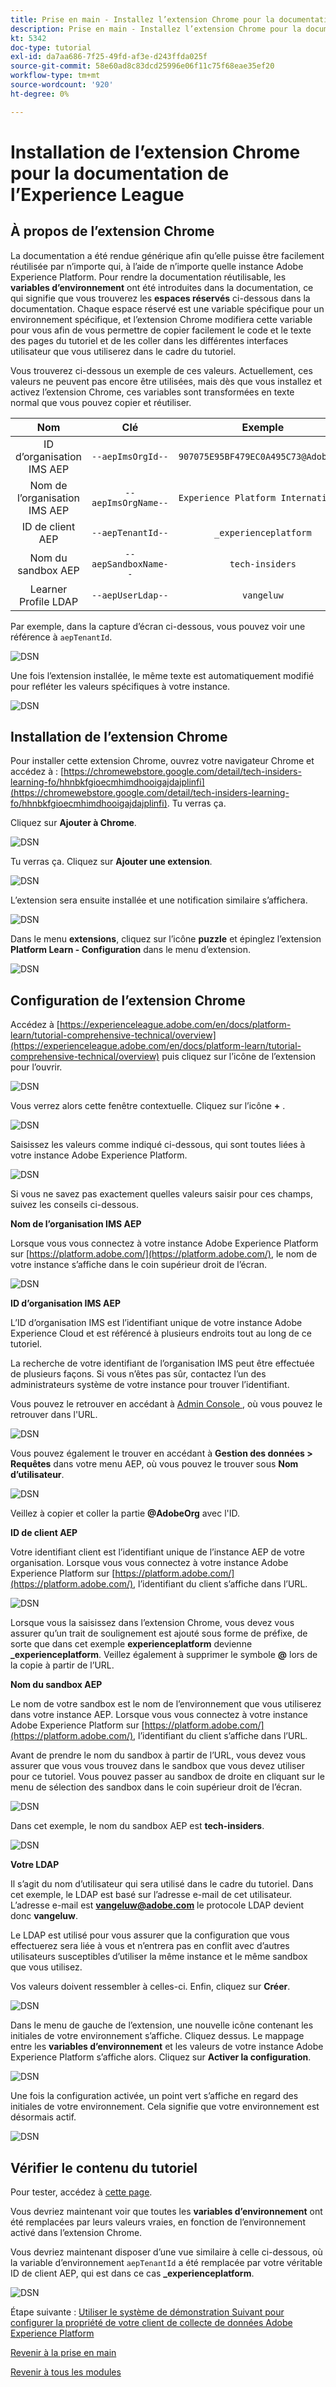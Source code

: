 ```yaml
---
title: Prise en main - Installez l’extension Chrome pour la documentation de l’Experience League.
description: Prise en main - Installez l’extension Chrome pour la documentation de l’Experience League.
kt: 5342
doc-type: tutorial
exl-id: da7aa686-7f25-49fd-af3e-d243ffda025f
source-git-commit: 58e60ad8c83dcd25996e06f11c75f68eae35ef20
workflow-type: tm+mt
source-wordcount: '920'
ht-degree: 0%

---
```


# Installation de l’extension Chrome pour la documentation de l’Experience League

## À propos de l’extension Chrome

La documentation a été rendue générique afin qu’elle puisse être facilement réutilisée par n’importe qui, à l’aide de n’importe quelle instance Adobe Experience Platform.
Pour rendre la documentation réutilisable, les **variables d’environnement** ont été introduites dans la documentation, ce qui signifie que vous trouverez les **espaces réservés** ci-dessous dans la documentation. Chaque espace réservé est une variable spécifique pour un environnement spécifique, et l’extension Chrome modifiera cette variable pour vous afin de vous permettre de copier facilement le code et le texte des pages du tutoriel et de les coller dans les différentes interfaces utilisateur que vous utiliserez dans le cadre du tutoriel.

Vous trouverez ci-dessous un exemple de ces valeurs. Actuellement, ces valeurs ne peuvent pas encore être utilisées, mais dès que vous installez et activez l’extension Chrome, ces variables sont transformées en texte normal que vous pouvez copier et réutiliser.

| Nom | Clé | Exemple |
|:-------------:| :---------------:| :---------------:|
| ID d’organisation IMS AEP | `--aepImsOrgId--` | `907075E95BF479EC0A495C73@AdobeOrg` |
| Nom de l’organisation IMS AEP | `--aepImsOrgName--` | `Experience Platform International` |
| ID de client AEP | `--aepTenantId--` | `_experienceplatform` |
| Nom du sandbox AEP | `--aepSandboxName--` | `tech-insiders` |
| Learner Profile LDAP | `--aepUserLdap--` | `vangeluw` |

Par exemple, dans la capture d’écran ci-dessous, vous pouvez voir une référence à `aepTenantId`.

![DSN ](./images/mod7before.png)

Une fois l’extension installée, le même texte est automatiquement modifié pour refléter les valeurs spécifiques à votre instance.

![DSN ](./images/mod7.png)

## Installation de l’extension Chrome

Pour installer cette extension Chrome, ouvrez votre navigateur Chrome et accédez à : [https://chromewebstore.google.com/detail/tech-insiders-learning-fo/hhnbkfgioecmhimdhooigajdajplinfi](https://chromewebstore.google.com/detail/tech-insiders-learning-fo/hhnbkfgioecmhimdhooigajdajplinfi). Tu verras ça.

Cliquez sur **Ajouter à Chrome**.

![DSN ](./images/c2.png)

Tu verras ça. Cliquez sur **Ajouter une extension**.

![DSN ](./images/c3.png)

L’extension sera ensuite installée et une notification similaire s’affichera.

![DSN ](./images/c4.png)

Dans le menu **extensions**, cliquez sur l’icône **puzzle** et épinglez l’extension **Platform Learn - Configuration** dans le menu d’extension.

![DSN ](./images/c6.png)

## Configuration de l’extension Chrome

Accédez à [https://experienceleague.adobe.com/en/docs/platform-learn/tutorial-comprehensive-technical/overview](https://experienceleague.adobe.com/en/docs/platform-learn/tutorial-comprehensive-technical/overview) puis cliquez sur l’icône de l’extension pour l’ouvrir.

![DSN ](./images/tuthome.png)

Vous verrez alors cette fenêtre contextuelle. Cliquez sur l’icône **+** .

![DSN ](./images/c7.png)

Saisissez les valeurs comme indiqué ci-dessous, qui sont toutes liées à votre instance Adobe Experience Platform.

![DSN ](./images/c8.png)

Si vous ne savez pas exactement quelles valeurs saisir pour ces champs, suivez les conseils ci-dessous.

**Nom de l’organisation IMS AEP**

Lorsque vous vous connectez à votre instance Adobe Experience Platform sur [https://platform.adobe.com/](https://platform.adobe.com/), le nom de votre instance s’affiche dans le coin supérieur droit de l’écran.

![DSN ](./images/aepname.png)

**ID d’organisation IMS AEP**

L’ID d’organisation IMS est l’identifiant unique de votre instance Adobe Experience Cloud et est référencé à plusieurs endroits tout au long de ce tutoriel.

La recherche de votre identifiant de l’organisation IMS peut être effectuée de plusieurs façons. Si vous n’êtes pas sûr, contactez l’un des administrateurs système de votre instance pour trouver l’identifiant.

Vous pouvez le retrouver en accédant à [Admin Console ](https://adminconsole.adobe.com/), où vous pouvez le retrouver dans l&#39;URL.

![DSN ](./images/aepid1.png)

Vous pouvez également le trouver en accédant à **Gestion des données > Requêtes** dans votre menu AEP, où vous pouvez le trouver sous **Nom d’utilisateur**.

![DSN ](./images/aepid2.png)

Veillez à copier et coller la partie **@AdobeOrg** avec l&#39;ID.

**ID de client AEP**

Votre identifiant client est l’identifiant unique de l’instance AEP de votre organisation. Lorsque vous vous connectez à votre instance Adobe Experience Platform sur [https://platform.adobe.com/](https://platform.adobe.com/), l’identifiant du client s’affiche dans l’URL.

![DSN ](./images/aeptenantid.png)

Lorsque vous la saisissez dans l’extension Chrome, vous devez vous assurer qu’un trait de soulignement est ajouté sous forme de préfixe, de sorte que dans cet exemple **experienceplatform** devienne **_experienceplatform**. Veillez également à supprimer le symbole **@** lors de la copie à partir de l’URL.

**Nom du sandbox AEP**

Le nom de votre sandbox est le nom de l’environnement que vous utiliserez dans votre instance AEP. Lorsque vous vous connectez à votre instance Adobe Experience Platform sur [https://platform.adobe.com/](https://platform.adobe.com/), l’identifiant du client s’affiche dans l’URL.

Avant de prendre le nom du sandbox à partir de l’URL, vous devez vous assurer que vous vous trouvez dans le sandbox que vous devez utiliser pour ce tutoriel. Vous pouvez passer au sandbox de droite en cliquant sur le menu de sélection des sandbox dans le coin supérieur droit de l’écran.

![DSN ](./images/aepsandboxsw.png)

Dans cet exemple, le nom du sandbox AEP est **tech-insiders**.

![DSN ](./images/aepsname.png)

**Votre LDAP**

Il s’agit du nom d’utilisateur qui sera utilisé dans le cadre du tutoriel. Dans cet exemple, le LDAP est basé sur l’adresse e-mail de cet utilisateur. L’adresse e-mail est **vangeluw@adobe.com** le protocole LDAP devient donc **vangeluw**.

Le LDAP est utilisé pour vous assurer que la configuration que vous effectuerez sera liée à vous et n’entrera pas en conflit avec d’autres utilisateurs susceptibles d’utiliser la même instance et le même sandbox que vous utilisez.

Vos valeurs doivent ressembler à celles-ci.
Enfin, cliquez sur **Créer**.

![DSN ](./images/c8a.png)


Dans le menu de gauche de l’extension, une nouvelle icône contenant les initiales de votre environnement s’affiche. Cliquez dessus. Le mappage entre les **variables d’environnement** et les valeurs de votre instance Adobe Experience Platform s’affiche alors. Cliquez sur **Activer la configuration**.

![DSN ](./images/c9.png)

Une fois la configuration activée, un point vert s’affiche en regard des initiales de votre environnement. Cela signifie que votre environnement est désormais actif.

![DSN ](./images/c10.png)

## Vérifier le contenu du tutoriel

Pour tester, accédez à [cette page](https://experienceleague.adobe.com/en/docs/platform-learn/tutorial-comprehensive-technical/datadistiller/module51/ex4).

Vous devriez maintenant voir que toutes les **variables d’environnement** ont été remplacées par leurs valeurs vraies, en fonction de l’environnement activé dans l’extension Chrome.

Vous devriez maintenant disposer d’une vue similaire à celle ci-dessous, où la variable d’environnement `aepTenantId` a été remplacée par votre véritable ID de client AEP, qui est dans ce cas **_experienceplatform**.

![DSN ](./images/mod7.png)

Étape suivante : [Utiliser le système de démonstration Suivant pour configurer la propriété de votre client de collecte de données Adobe Experience Platform](./ex2.md)

[Revenir à la prise en main](./getting-started.md)

[Revenir à tous les modules](./../../../overview.md)
